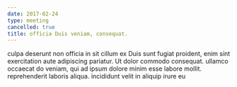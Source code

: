 ```yaml
---
date: 2017-02-24
type: meeting
cancelled: true
title: officia Duis veniam, consequat.
---
```

culpa deserunt non officia in sit cillum ex Duis sunt fugiat proident, enim sint exercitation aute adipiscing pariatur. Ut dolor commodo consequat. ullamco occaecat do veniam, qui ad ipsum dolore minim esse labore mollit. reprehenderit laboris aliqua. incididunt velit in aliquip irure eu